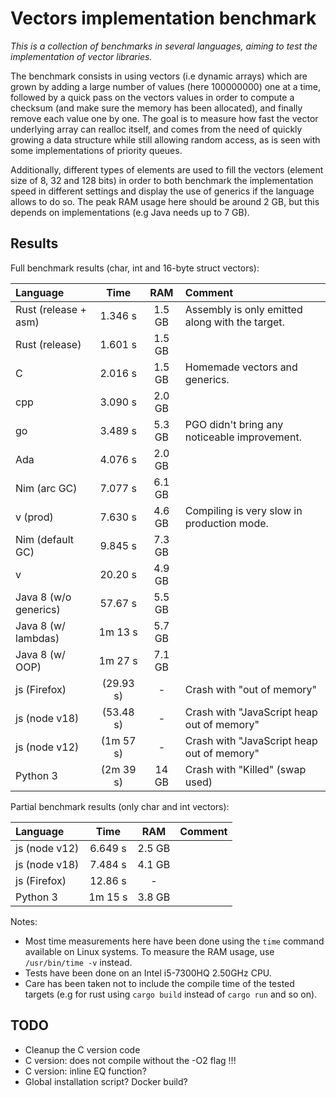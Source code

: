 # Vectors implementation benchmark

*This is a collection of benchmarks in several languages, aiming to test the implementation of vector libraries.*

The benchmark consists in using vectors (i.e dynamic arrays) which are grown by adding a large number of values (here 100000000) one at a time, followed by a quick pass on the vectors values in order to compute a checksum (and make sure the memory has been allocated), and finally remove each value one by one. The goal is to measure how fast the vector underlying array can realloc itself, and comes from the need of quickly growing a data structure while still allowing random access, as is seen with some implementations of priority queues.

Additionally, different types of elements are used to fill the vectors (element size of 8, 32 and 128 bits) in order to both benchmark the implementation speed in different settings and display the use of generics if the language allows to do so. The peak RAM usage here should be around 2 GB, but this depends on implementations (e.g Java needs up to 7 GB).


## Results

Full benchmark results (char, int and 16-byte struct vectors):

| Language                 | Time       | RAM       | Comment                                                 |
| :----------------------- | :--------: | :-------: | :------------------------------------------------------ |
| Rust (release + asm)     | 1.346 s    | 1.5 GB    | Assembly is only emitted along with the target.         |
| Rust (release)           | 1.601 s    | 1.5 GB    |                                                         |
| C                        | 2.016 s    | 1.5 GB    | Homemade vectors and generics.                          |
| cpp                      | 3.090 s    | 2.0 GB    |                                                         |
| go                       | 3.489 s    | 5.3 GB    | PGO didn't bring any noticeable improvement.            |
| Ada                      | 4.076 s    | 2.0 GB    |                                                         |
| Nim (arc GC)             | 7.077 s    | 6.1 GB    |                                                         |
| v (prod)                 | 7.630 s    | 4.6 GB    | Compiling is very slow in production mode.              |
| Nim (default GC)         | 9.845 s    | 7.3 GB    |                                                         |
| v                        | 20.20 s    | 4.9 GB    |                                                         |
| Java 8 (w/o generics)    | 57.67 s    | 5.5 GB    |                                                         |
| Java 8 (w/ lambdas)      | 1m 13 s    | 5.7 GB    |                                                         |
| Java 8 (w/ OOP)          | 1m 27 s    | 7.1 GB    |                                                         |
| js (Firefox)             | (29.93 s)  | -         | Crash with "out of memory"                              |
| js (node v18)            | (53.48 s)  | -         | Crash with "JavaScript heap out of memory"              |
| js (node v12)            | (1m 57 s)  | -         | Crash with "JavaScript heap out of memory"              |
| Python 3                 | (2m 39 s)  | 14 GB     | Crash with "Killed" (swap used)                         |

Partial benchmark results (only char and int vectors):

| Language                 | Time       | RAM       | Comment                                                 |
| :----------------------- | :--------: | :-------: | :------------------------------------------------------ |
| js (node v12)            | 6.649 s    | 2.5 GB    |                                                         |
| js (node v18)            | 7.484 s    | 4.1 GB    |                                                         |
| js (Firefox)             | 12.86 s    | -         |                                                         |
| Python 3                 | 1m 15 s    | 3.8 GB    |                                                         |

Notes:

- Most time measurements here have been done using the ``` time ``` command available on Linux systems. To measure the RAM usage, use ``` /usr/bin/time -v ``` instead.
- Tests have been done on an Intel i5-7300HQ 2.50GHz CPU.
- Care has been taken not to include the compile time of the tested targets (e.g for rust using ``` cargo build ``` instead of ``` cargo run ``` and so on).


## TODO

- Cleanup the C version code
- C version: does not compile without the -O2 flag !!!
- C version: inline EQ function?
- Global installation script? Docker build?
